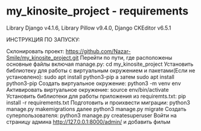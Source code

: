 # my_kinosite_project - requirements
Library Django v4.1.6,
Library Pillow v9.4.0,
Django CKEditor v6.5.1



ИНСТРУКЦИЯ ПО ЗАПУСКУ:

Склонировать проект: https://github.com/Nazar-Smile/my_kinosite_project.git
Перейти по пути, где расположены основные файлы включая manage.py: cd my_kinosite_project
Установить библиотеку для работы с виртуальным окружением и пакетами(Если не установлено): sudo apt install python3-pip а затем sudo apt install python3-pip
Создать виртуальное окружение: python3 -m venv env
Активировать виртуальное окружение: source env/bin/activate
Установить библиотеки для работы приложения из requiremts.txt: pip install -r requirements.txt
Подготовить и проихвести миграции: python3 manage.py makemigrations далее  python3 manage.py migrate
Создать суперпользователя: python3 manage.py createsuperuser
Войти на страницу админа http://127.0.0.1:8000/admin/ и добавить фильм
